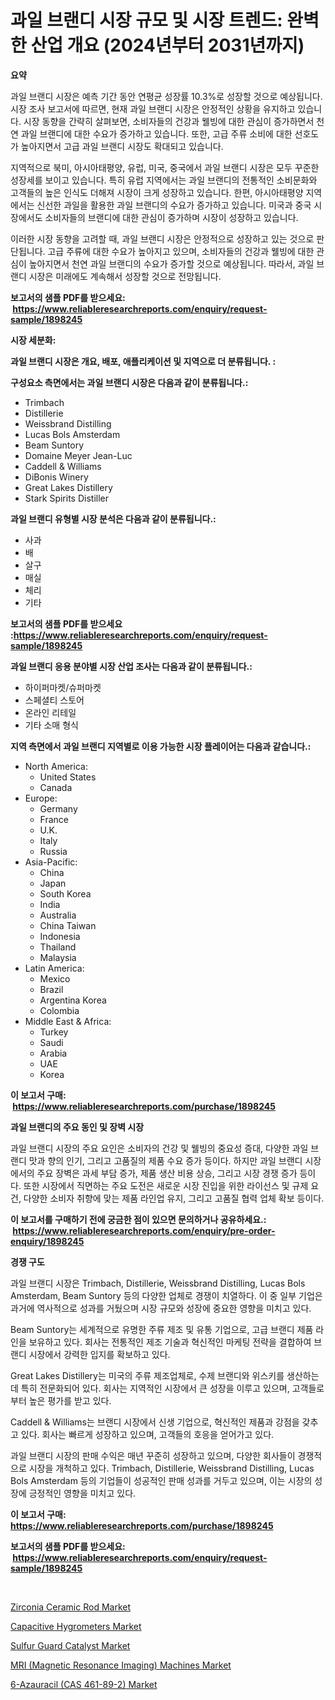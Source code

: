<p><h1>과일 브랜디 시장 규모 및 시장 트렌드: 완벽한 산업 개요 (2024년부터 2031년까지)</h1></p><p><strong>요약</strong></p>
<p><p>과일 브랜디 시장은 예측 기간 동안 연평균 성장률 10.3%로 성장할 것으로 예상됩니다. 시장 조사 보고서에 따르면, 현재 과일 브랜디 시장은 안정적인 상황을 유지하고 있습니다. 시장 동향을 간략히 살펴보면, 소비자들의 건강과 웰빙에 대한 관심이 증가하면서 천연 과일 브랜디에 대한 수요가 증가하고 있습니다. 또한, 고급 주류 소비에 대한 선호도가 높아지면서 고급 과일 브랜디 시장도 확대되고 있습니다.</p><p>지역적으로 북미, 아시아태평양, 유럽, 미국, 중국에서 과일 브랜디 시장은 모두 꾸준한 성장세를 보이고 있습니다. 특히 유럽 지역에서는 과일 브랜디의 전통적인 소비문화와 고객들의 높은 인식도 더해져 시장이 크게 성장하고 있습니다. 한편, 아시아태평양 지역에서는 신선한 과일을 활용한 과일 브랜디의 수요가 증가하고 있습니다. 미국과 중국 시장에서도 소비자들의 브랜디에 대한 관심이 증가하며 시장이 성장하고 있습니다.</p><p>이러한 시장 동향을 고려할 때, 과일 브랜디 시장은 안정적으로 성장하고 있는 것으로 판단됩니다. 고급 주류에 대한 수요가 높아지고 있으며, 소비자들의 건강과 웰빙에 대한 관심이 높아지면서 천연 과일 브랜디의 수요가 증가할 것으로 예상됩니다. 따라서, 과일 브랜디 시장은 미래에도 계속해서 성장할 것으로 전망됩니다.</p></p>
<p><strong>보고서의 샘플 PDF를 받으세요: &nbsp;<a href="https://www.reliableresearchreports.com/enquiry/request-sample/1898245">https://www.reliableresearchreports.com/enquiry/request-sample/1898245</a></strong></p>
<p><strong>시장 세분화:</strong></p>
<p><strong> 과일 브랜디 시장은 개요, 배포, 애플리케이션 및 지역으로 더 분류됩니다. :</strong></p>
<p><strong>구성요소 측면에서는 과일 브랜디 시장은 다음과 같이 분류됩니다.:</strong></p>
<p><ul><li>Trimbach</li><li>Distillerie</li><li>Weissbrand Distilling</li><li>Lucas Bols Amsterdam</li><li>Beam Suntory</li><li>Domaine Meyer Jean-Luc</li><li>Caddell & Williams</li><li>DiBonis Winery</li><li>Great Lakes Distillery</li><li>Stark Spirits Distiller</li></ul></p>
<p><strong> 과일 브랜디 유형별 시장 분석은 다음과 같이 분류됩니다.:</strong></p>
<p><ul><li>사과</li><li>배</li><li>살구</li><li>매실</li><li>체리</li><li>기타</li></ul></p>
<p><strong>보고서의 샘플 PDF를 받으세요 :<a href="https://www.reliableresearchreports.com/enquiry/request-sample/1898245">https://www.reliableresearchreports.com/enquiry/request-sample/1898245</a></strong></p>
<p><strong> 과일 브랜디 응용 분야별 시장 산업 조사는 다음과 같이 분류됩니다.:</strong></p>
<p><ul><li>하이퍼마켓/슈퍼마켓</li><li>스페셜티 스토어</li><li>온라인 리테일</li><li>기타 소매 형식</li></ul></p>
<p><strong>지역 측면에서 과일 브랜디 지역별로 이용 가능한 시장 플레이어는 다음과 같습니다.:</strong></p>
<p><ul>
    <li>
        North America:
        <ul>
            <li>United States</li>
            <li>Canada</li>
        </ul>
    </li>
    <li>
        Europe:
        <ul>
            <li>Germany</li>
            <li>France</li>
            <li>U.K.</li>
            <li>Italy</li>
            <li>Russia</li>
        </ul>
    </li>
    <li>
        Asia-Pacific:
        <ul>
            <li>China</li>
            <li>Japan</li>
            <li>South Korea</li>
            <li>India</li>
            <li>Australia</li>
            <li>China Taiwan</li>
            <li>Indonesia</li>
            <li>Thailand</li>
            <li>Malaysia</li>
        </ul>
    </li>
    <li>
        Latin America:
        <ul>
            <li>Mexico</li>
            <li>Brazil</li>
            <li>Argentina Korea</li>
            <li>Colombia</li>
        </ul>
    </li>
    <li>
        Middle East & Africa:
        <ul>
            <li>Turkey</li>
            <li>Saudi</li>
            <li>Arabia</li>
            <li>UAE</li>
            <li>Korea</li>
        </ul>
    </li>
    </ul></p>
<p><strong>이 보고서 구매: &nbsp;<a href="https://www.reliableresearchreports.com/purchase/1898245">https://www.reliableresearchreports.com/purchase/1898245</a></strong></p>
<p><strong>과일 브랜디의 주요 동인 및 장벽 시장</strong></p>
<p><p>과일 브랜디 시장의 주요 요인은 소비자의 건강 및 웰빙의 중요성 증대, 다양한 과일 브랜디 맛과 향의 인기, 그리고 고품질의 제품 수요 증가 등이다. 하지만 과일 브랜디 시장에서의 주요 장벽은 과세 부담 증가, 제품 생산 비용 상승, 그리고 시장 경쟁 증가 등이다. 또한 시장에서 직면하는 주요 도전은 새로운 시장 진입을 위한 라이선스 및 규제 요건, 다양한 소비자 취향에 맞는 제품 라인업 유지, 그리고 고품질 협력 업체 확보 등이다.</p></p>
<p><strong>이 보고서를 구매하기 전에 궁금한 점이 있으면 문의하거나 공유하세요.: &nbsp;<a href="https://www.reliableresearchreports.com/enquiry/pre-order-enquiry/1898245">https://www.reliableresearchreports.com/enquiry/pre-order-enquiry/1898245</a></strong></p>
<p><strong>경쟁 구도</strong></p>
<p><p>과일 브랜디 시장은 Trimbach, Distillerie, Weissbrand Distilling, Lucas Bols Amsterdam, Beam Suntory 등의 다양한 업체로 경쟁이 치열하다. 이 중 일부 기업은 과거에 역사적으로 성과를 거뒀으며 시장 규모와 성장에 중요한 영향을 미치고 있다.</p><p>Beam Suntory는 세계적으로 유명한 주류 제조 및 유통 기업으로, 고급 브랜디 제품 라인을 보유하고 있다. 회사는 전통적인 제조 기술과 혁신적인 마케팅 전략을 결합하여 브랜디 시장에서 강력한 입지를 확보하고 있다.</p><p>Great Lakes Distillery는 미국의 주류 제조업체로, 수제 브랜디와 위스키를 생산하는 데 특히 전문화되어 있다. 회사는 지역적인 시장에서 큰 성장을 이루고 있으며, 고객들로부터 높은 평가를 받고 있다.</p><p>Caddell & Williams는 브랜디 시장에서 신생 기업으로, 혁신적인 제품과 강점을 갖추고 있다. 회사는 빠르게 성장하고 있으며, 고객들의 호응을 얻어가고 있다.</p><p>과일 브랜디 시장의 판매 수익은 매년 꾸준히 성장하고 있으며, 다양한 회사들이 경쟁적으로 시장을 개척하고 있다. Trimbach, Distillerie, Weissbrand Distilling, Lucas Bols Amsterdam 등의 기업들이 성공적인 판매 성과를 거두고 있으며, 이는 시장의 성장에 긍정적인 영향을 미치고 있다.</p></p>
<p><strong>이 보고서 구매: &nbsp; <a href="https://www.reliableresearchreports.com/purchase/1898245">https://www.reliableresearchreports.com/purchase/1898245</a></strong></p>
<p><strong>보고서의 샘플 PDF를 받으세요: &nbsp;<a href="https://www.reliableresearchreports.com/enquiry/request-sample/1898245">https://www.reliableresearchreports.com/enquiry/request-sample/1898245</a></strong><strong></strong></p>
<p>&nbsp;</p>
<p><p><a href="https://github.com/angelajermaine/Market-Research-Report-List-2/blob/main/zirconia-ceramic-rod-market.md">Zirconia Ceramic Rod Market</a></p><p><a href="https://issuu.com/reportprime-2/docs/capacitive-hygrometers-market-size-2030.pptx">Capacitive Hygrometers Market</a></p><p><a href="https://skillful-vermicelli-b89.notion.site/Sulfur-Guard-Catalyst-Market-Size-and-Examines-its-Market-Scope-with-a-Primary-Focus-on-Growth-Opp-8053d8c6a71a4be292d1af0d21efd7be">Sulfur Guard Catalyst Market</a></p><p><a href="https://issuu.com/reportprime-2/docs/mri-magnetic-resonance-imaging-machines-market-siz">MRI (Magnetic Resonance Imaging) Machines Market</a></p><p><a href="https://simplistic-meeting-7ee.notion.site/6-Azauracil-CAS-461-89-2-Market-Size-Market-Trends-and-Growth-Outlook-forecasted-for-period-from-24aff64ab50642009b862be650f9760d">6-Azauracil (CAS 461-89-2) Market</a></p></p>